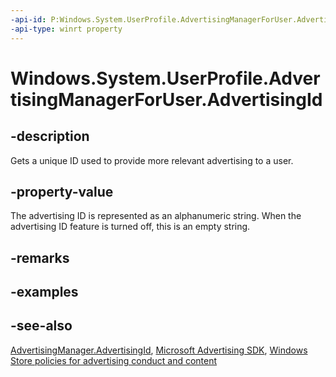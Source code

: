 ```yaml
---
-api-id: P:Windows.System.UserProfile.AdvertisingManagerForUser.AdvertisingId
-api-type: winrt property
---
```


<!-- Property syntax
public string AdvertisingId { get; }
-->

# Windows.System.UserProfile.AdvertisingManagerForUser.AdvertisingId

## -description

Gets a unique ID used to provide more relevant advertising to a user.

## -property-value

The advertising ID is represented as an alphanumeric string. When the advertising ID feature is turned off, this is an empty string.

## -remarks

## -examples

## -see-also

[AdvertisingManager.AdvertisingId](advertisingmanager_advertisingid.md), [Microsoft Advertising SDK](https://aka.ms/ads-sdk-uwp), [Windows Store policies for advertising conduct and content](/windows/apps/publish/store-policies#1010-advertising-conduct-and-content)
